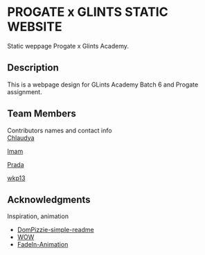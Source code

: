 # PROGATE x GLINTS STATIC WEBSITE

Static weppage Progate x Glints Academy.

## Description

This is a webpage design for GLints Academy Batch 6 and Progate assignment.

## Team Members

Contributors names and contact info  
[Chlaudya](https://github.com/chlaudya)

[Imam](https://github.com/ImamTaufiqHermawan)

[Prada](https://github.com/pradaayu)

[wkp13](https://github.com/wkp13)



## Acknowledgments

Inspiration, animation
* [DomPizzie-simple-readme](https://gist.github.com/DomPizzie/7a5ff55ffa9081f2de27c315f5018afc)
* [WOW](https://github.com/matthieua/WOW)
* [FadeIn-Animation](https://fabriceleven.com/dev/quickly-add-css-fade-in-animations/)
